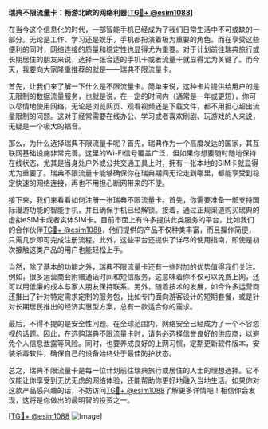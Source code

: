 **瑞典不限流量卡：畅游北欧的网络利器[[TG💪+ @esim1088](https://t.me/s/esim1088)]**

在当今这个信息化的时代，一部智能手机已经成为了我们日常生活中不可或缺的一部分。无论是工作、学习还是娱乐，手机都扮演着极为重要的角色。而在享受这些便利的同时，网络连接的质量和稳定性也显得尤为重要。对于计划前往瑞典旅行或长期居住的朋友来说，选择一张合适的手机卡或者流量卡就显得尤为关键了。而今天，我要向大家隆重推荐的就是——瑞典不限流量卡。

首先，让我们来了解一下什么是不限流量卡。简单来说，这种卡片提供给用户的是无限制的数据流量服务，也就是说，在一定的时间内（通常是一年或更短），你可以尽情地使用网络，无论是浏览网页、观看视频还是下载文件，都不用担心超出流量限制的问题。这对于经常需要在线办公、学习或者喜欢刷剧、玩游戏的人来说，无疑是一个极大的福音。

那么，为什么选择瑞典不限流量卡呢？首先，瑞典作为一个高度发达的国家，其互联网基础设施非常完善。这里的Wi-Fi信号覆盖广泛，但如果你想要随时随地保持在线状态，尤其是当身处户外或公共交通工具上时，拥有一张本地的SIM卡就显得尤为重要了。瑞典不限流量卡能够确保你在瑞典期间无论走到哪里，都能享受到稳定快速的网络连接，再也不用担心断网带来的不便。

接下来，我们来看看如何注册一张瑞典不限流量卡。首先，你需要准备一部支持国际漫游功能的智能手机，并且确保手机已经解锁。接着，通过正规渠道购买瑞典的虚拟eSIM卡或者实体SIM卡。目前市面上有许多提供此类服务的平台，比如我们的合作伙伴[TG💪+ @esim1088](https://t.me/s/esim1088)，他们提供的产品不仅种类丰富，而且操作简便，只需几步即可完成注册流程。此外，这些平台还提供了详尽的使用指南，即使是初次接触这类产品的用户也能轻松上手。

当然，除了基本的功能之外，瑞典不限流量卡还有一些附加的优势值得我们关注。例如，很多运营商会附赠通话时间和短信服务，这意味着你不仅可以免费上网，还可以用低廉的成本与家人朋友保持联系。另外，随着技术的发展，如今许多运营商还推出了针对特定需求定制的服务包，比如专门面向游客设计的短期套餐，或是针对长期居民推出的经济实惠型方案，总有一款适合你的需求。

最后，不得不提的是安全性问题。在全球范围内，网络安全已经成为了一个不容忽视的话题。因此，在选购瑞典不限流量卡时，请务必选择信誉良好的供应商，以避免个人信息泄露等风险。同时，也要养成良好的上网习惯，定期更新软件版本，安装杀毒软件，确保自己的设备始终处于最佳防护状态。

总之，瑞典不限流量卡是每一位计划前往瑞典旅行或居住的人士的理想选择。它不仅能让你享受到无忧无虑的网络体验，还能帮助你更好地融入当地生活。如果你对这款产品感兴趣的话，不妨访问[TG💪+ @esim1088](https://t.me/s/esim1088)了解更多详情吧！相信你会发现，这将是你做出的最明智的投资之一。

[[TG💪+ @esim1088](https://t.me/s/esim1088) ![Image](https://i.postimg.cc/4NQfJmqS/Snipaste-2025-05-13-00-14-12.png)]